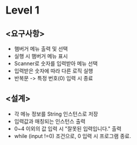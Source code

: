 # Level 1
## <요구사항>
- 햄버거 메뉴 출력 및 선택
- 실행 시 햄버거 메뉴 표시
- Scanner로 숫자를 입력받아 메뉴 선택
- 입력받은 숫자에 따라 다른 로직 실행
- 반복문 -> 특정 번호(0) 입력 시 종료
  
## <설계>
- 각 메뉴 정보를 String 인스턴스로 저장
- 입력값과 매칭되는 인스턴스 출력
- 0~4 이외의 값 입력 시 "잘못된 입력입니다." 출력
- while (input !=0) 조건으로, 0 입력 시 프로그램 종료.
